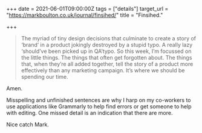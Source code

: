 +++
date = 2021-06-01T09:00:00Z
tags = ["details"]
target_url = "https://markboulton.co.uk/journal/finsihed/"
title = "Finsihed."

+++
> The myriad of tiny design decisions that culminate to create a story of ‘brand’ in a product jokingly destroyed by a stupid typo. A really lazy ‘should’ve been picked up in QA’typo. So this week, I’m focussed on the little things. The things that often get forgotten about. The things that, when they’re all added together, tell the story of a product more effectively than any marketing campaign. It’s where we should be spending our time.

Amen.

Misspelling and unfinished sentences are why I harp on my co-workers to use applications like Grammarly to help find errors or get someone to help with editing. One missed detail is an indication that there are more.

Nice catch Mark.